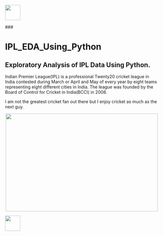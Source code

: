  <p align="left">
 <img src="https://media3.giphy.com/media/Y2bg1nXckj3246iCuP/giphy.gif?cid=6c09b952bs5h1o97qiyqan0y8quvqorn4q4092vwoo1gdm4z&ep=v1_internal_gif_by_id&rid=giphy.gif&ct=swidth="50px" height="50px">
 </p> ###  <h1>IPL_EDA_Using_Python
</h1>
<h2>Exploratory Analysis of IPL Data Using Python.</h2>


Indian Premier League(IPL) is a professional Twenty20 cricket league in India contested during March or April and May of every year by eight teams representing eight different cities in India. The league was founded by the Board of Control for Cricket in India(BCCI) in 2008.

I am not the greatest cricket fan out there but I enjoy cricket as much as the next guy.

 <p align="center">
 <img src="https://github.com/codewithalishakhan/IPL_EDA_Using_Python/assets/109518128/0788e1da-25e0-4792-97dc-806af0607a90)" height="320" width="500px" />
 </p>


 <p align="left">
 <img src="https://media3.giphy.com/media/Y2bg1nXckj3246iCuP/giphy.gif?cid=6c09b952bs5h1o97qiyqan0y8quvqorn4q4092vwoo1gdm4z&ep=v1_internal_gif_by_id&rid=giphy.gif&ct=swidth="50px" height="50px">
 </p>
